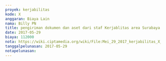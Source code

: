 ```yaml
---
proyek: kerjabilitas
kode: X
anggaran: Biaya Lain
nama: Billy PN
title: pengiriman dokumen dan aset dari staf Kerjablitas area Surabaya
date: 2017-05-29
biaya: 112000
nota: https://wiki.ciptamedia.org/wiki/File:Mei_29_2017_kerjabilitas_X_logistik_billy944.jpg
tanggalpelunasan: 2017-05-29
notapelunasan:
---
```

